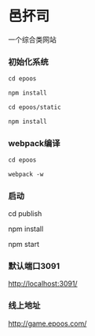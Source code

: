 # 邑抔司

一个综合类网站

### 初始化系统

``` html
cd epoos 

npm install

cd epoos/static 

npm install
```


### webpack编译

``` html
cd epoos

webpack -w
```


### 启动

cd publish

npm install

npm start


### 默认端口3091

<a href="http://localhost:3091/">http://localhost:3091/</a>

### 线上地址

<a href="http://www.epoos.com/">http://game.epoos.com/</a>



